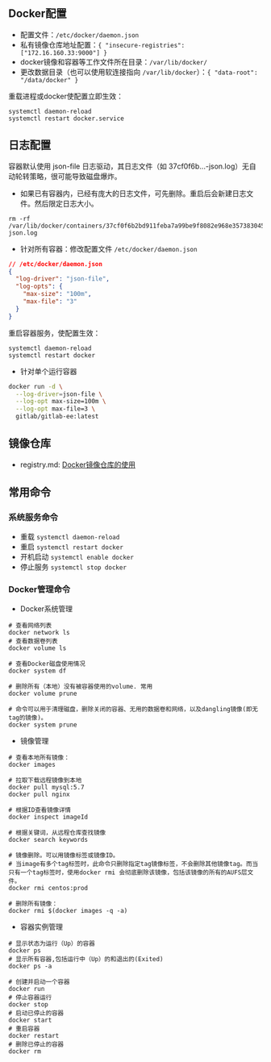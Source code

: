 ## Docker配置

- 配置文件：`/etc/docker/daemon.json`
- 私有镜像仓库地址配置：`{ "insecure-registries": ["172.16.160.33:9000"] }`
- docker镜像和容器等工作文件所在目录：`/var/lib/docker/`
- 更改数据目录（也可以使用软连接指向 `/var/lib/docker`）：`{ "data-root": "/data/docker" }`


重载进程或docker使配置立即生效：

```
systemctl daemon-reload
systemctl restart docker.service
```

## 日志配置

容器默认使用 json-file 日志驱动，其日志文件（如 37cf0f6b...-json.log）无自动轮转策略，很可能导致磁盘爆炸。

- 如果已有容器内，已经有庞大的日志文件，可先删除。重启后会新建日志文件。然后限定日志大小。

```
rm -rf /var/lib/docker/containers/37cf0f6b2bd911feba7a99be9f8082e968e3573830459ca17d529ef1ed687757/37cf0f6b2bd911feba7a99be9f8082e968e3573830459ca17d529ef1ed687757-json.log
```

- 针对所有容器：修改配置文件 `/etc/docker/daemon.json`

```json
// /etc/docker/daemon.json
{
  "log-driver": "json-file",
  "log-opts": {
    "max-size": "100m",
    "max-file": "3"
  }
}
```

重启容器服务，使配置生效：
```
systemctl daemon-reload
systemctl restart docker
```

- 针对单个运行容器

```bash
docker run -d \
  --log-driver=json-file \
  --log-opt max-size=100m \
  --log-opt max-file=3 \
  gitlab/gitlab-ee:latest
```

## 镜像仓库

- registry.md: [Docker镜像仓库的使用](registry.md)

## 常用命令

### 系统服务命令

- 重载    `systemctl daemon-reload`
- 重启    `systemctl restart docker`
- 开机启动 `systemctl enable docker`
- 停止服务 `systemctl stop docker`

### Docker管理命令

- Docker系统管理

```
# 查看网络列表
docker network ls
# 查看数据卷列表
docker volume ls

# 查看Docker磁盘使用情况
docker system df

# 删除所有（本地）没有被容器使用的volume. 常用
docker volume prune

# 命令可以用于清理磁盘，删除关闭的容器、无用的数据卷和网络，以及dangling镜像(即无tag的镜像)。
docker system prune
```

- 镜像管理

```
# 查看本地所有镜像：
docker images

# 拉取下载远程镜像到本地
docker pull mysql:5.7
docker pull nginx

# 根据ID查看镜像详情
docker inspect imageId

# 根据关键词，从远程仓库查找镜像
docker search keywords

# 镜像删除。可以用镜像标签或镜像ID。
# 当image有多个tag标签时，此命令只删除指定tag镜像标签，不会删除其他镜像tag。而当只有一个tag标签时，使用docker rmi 会彻底删除该镜像，包括该镜像的所有的AUFS层文件。
docker rmi centos:prod

# 删除所有镜像：
docker rmi $(docker images -q -a)
```

- 容器实例管理

```
# 显示状态为运行（Up）的容器
docker ps
# 显示所有容器,包括运行中（Up）的和退出的(Exited)
docker ps -a

# 创建并启动一个容器
docker run
# 停止容器运行
docker stop
# 启动已停止的容器
docker start
# 重启容器
docker restart
# 删除已停止的容器
docker rm
```
